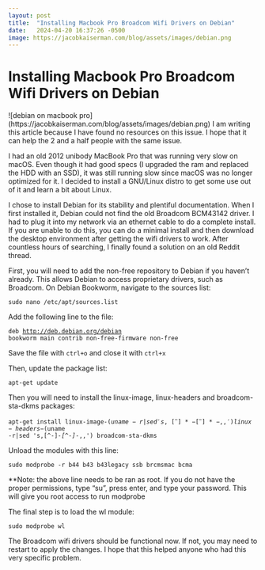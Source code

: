 ```yaml
---
layout: post
title:  "Installing Macbook Pro Broadcom Wifi Drivers on Debian"
date:   2024-04-20 16:37:26 -0500
image: https://jacobkaiserman.com/blog/assets/images/debian.png
---
```

<h1>Installing Macbook Pro Broadcom Wifi Drivers on Debian</h1>
![debian on macbook pro](https://jacobkaiserman.com/blog/assets/images/debian.png)
I am writing this article because I have found no resources on this issue. I hope that it can help the 2 and a half people with the same issue.

I had an old 2012 unibody MacBook Pro that was running very slow on macOS. Even though it had good specs (I upgraded the ram and replaced the HDD with an SSD), it was still running slow since macOS was no longer optimized for it. I decided to install a GNU/Linux distro to get some use out of it and learn a bit about Linux.

I chose to install Debian for its stability and plentiful documentation. When I first installed it, Debian could not find the old Broadcom BCM43142 driver. I had to plug it into my network via an ethernet cable to do a complete install. If you are unable to do this, you can do a minimal install and then download the desktop environment after getting the wifi drivers to work. After countless hours of searching, I finally found a solution on an old Reddit thread.

First, you will need to add the non-free repository to Debian if you haven’t already. This allows Debian to access proprietary drivers, such as Broadcom. On Debian Bookworm, navigate to the sources list:

<code>sudo nano /etc/apt/sources.list</code>

Add the following line to the file:

<code>deb http://deb.debian.org/debian bookworm main contrib non-free-firmware non-free</code>

Save the file with <code>ctrl+o</code> and close it with <code>ctrl+x</code>

Then, update the package list:

<code>apt-get update</code>

Then you will need to install the linux-image, linux-headers and broadcom-sta-dkms packages:

<code>apt-get install linux-image-$(uname -r|sed 's,[^-]*-[^-]*-,,') linux-headers-$(uname -r|sed 's,[^-]*-[^-]*-,,') broadcom-sta-dkms</code>

Unload the modules with this line:

<code>sudo modprobe -r b44 b43 b43legacy ssb brcmsmac bcma</code>

**Note: the above line needs to be ran as root. If you do not have the proper permissions, type “su”, press enter, and type your password. This will give you root access to run modprobe

The final step is to load the wl module:

<code>sudo modprobe wl</code>

The Broadcom wifi drivers should be functional now. If not, you may need to restart to apply the changes. I hope that this helped anyone who had this very specific problem.
